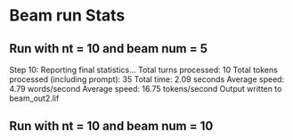 # Beam run Stats 

## Run with nt = 10 and beam num = 5 

Step 10: Reporting final statistics...
  Total turns processed: 10
  Total tokens processed (including prompt): 35
  Total time: 2.09 seconds
  Average speed: 4.79 words/second
  Average speed: 16.75 tokens/second
  Output written to beam_out2.lif


## Run with nt = 10 and beam num = 10
